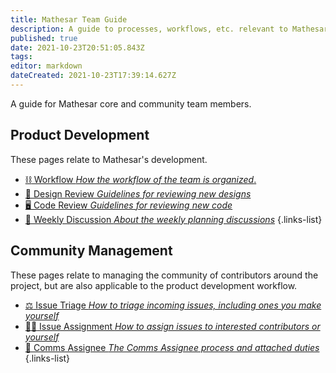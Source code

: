 ```yaml
---
title: Mathesar Team Guide
description: A guide to processes, workflows, etc. relevant to Mathesar team members
published: true
date: 2021-10-23T20:51:05.843Z
tags: 
editor: markdown
dateCreated: 2021-10-23T17:39:14.627Z
---
```


A guide for Mathesar core and community team members.

## Product Development

These pages relate to Mathesar's development.

- [:chains: Workflow *How the workflow of the team is organized*.](/team/workflow)
- [:art: Design Review *Guidelines for reviewing new designs*](/design/process/review-guidelines)
- [:desktop_computer: Code Review *Guidelines for reviewing new code*](/engineering/code-review)
- [:speech_balloon: Weekly Discussion *About the weekly planning discussions*](/team/weekly-discussion)
{.links-list}

## Community Management

These pages relate to managing the community of contributors around the project, but are also applicable to the product development workflow.

- [:balance_scale: Issue Triage *How to triage incoming issues, including ones you make yourself*](/team/issue-triage)
- [:man_in_tuxedo: Issue Assignment *How to assign issues to interested contributors or yourself*](/team/issue-assignment)
- [:microphone: Comms Assignee *The Comms Assignee process and attached duties*](/team/comms-assignee)
{.links-list}
